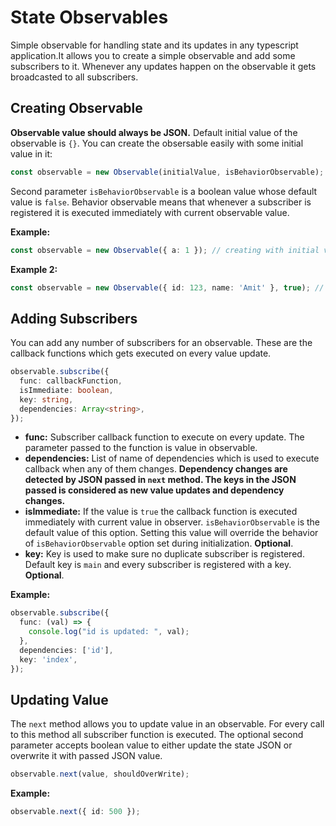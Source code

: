 # State Observables
Simple observable for handling state and its updates in any typescript application.It allows you to create a simple observable and add some subscribers to it. Whenever any updates happen on the observable it gets broadcasted to all subscribers.

## Creating Observable

**Observable value should always be JSON.** Default initial value of the observable is `{}`. You can create the obsersable easily with some initial value in it:

```ts
const observable = new Observable(initialValue, isBehaviorObservable);
```

Second parameter `isBehaviorObservable` is a boolean value whose default value is `false`. Behavior observable means that whenever a subscriber is registered it is executed immediately with current observable value.

**Example:**

```ts
const observable = new Observable({ a: 1 }); // creating with initial value
```

**Example 2:**

```ts
const observable = new Observable({ id: 123, name: 'Amit' }, true); // creating behavior observable with initial value
```

## Adding Subscribers

You can add any number of subscribers for an observable. These are the callback functions which gets executed on every value update.

```ts
observable.subscribe({
  func: callbackFunction,
  isImmediate: boolean,
  key: string,
  dependencies: Array<string>,
});
```

* **func:** Subscriber callback function to execute on every update. The parameter passed to the function is value in observable.
* **dependencies:** List of name of dependencies which is used to execute callback when any of them changes. **Dependency changes are detected by JSON passed in `next` method. The keys in the JSON passed is considered as new value updates and dependency changes.**
* **isImmediate:** If the value is `true` the callback function is executed immediately with current value in observer. `isBehaviorObservable` is the default value of this option. Setting this value will override the behavior of `isBehaviorObservable` option set during initialization. **Optional**.
* **key:** Key is used to make sure no duplicate subscriber is registered. Default key is `main` and every subscriber is registered with a key. **Optional**.

**Example:**

```ts
observable.subscribe({
  func: (val) => {
    console.log("id is updated: ", val);
  },
  dependencies: ['id'],
  key: 'index',
});
```

## Updating Value

The `next` method allows you to update value in an observable. For every call to this method all subscriber function is executed. The optional second parameter accepts boolean value to either update the state JSON or overwrite it with passed JSON value.

```ts
observable.next(value, shouldOverWrite);
```

**Example:**

```ts
observable.next({ id: 500 });
```


